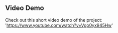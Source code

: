 ## Video Demo

Check out this short video demo of the project:
'https://www.youtube.com/watch?v=Vgo0yx945Hw'

